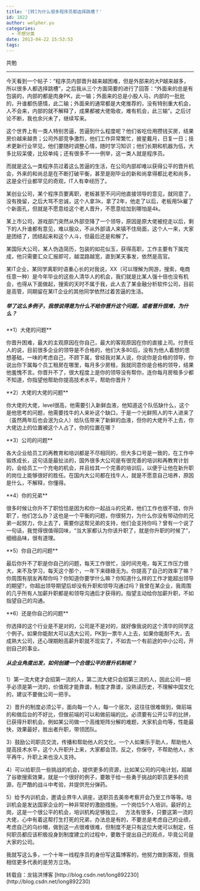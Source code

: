 ```yaml
---
title: '[转]为什么很多程序员都选择跳槽？'
id: 1022
author: welpher.yu
categories:
  - 不想分类
date: 2013-04-22 15:53:53
tags:
---
```


共勉 

* * *
  <p>今天看到一个帖子：“程序员内部晋升越来越困难，但是外部来的大P越来越多，所以很多人都选择跳槽”，之后我从三个方面简要的进行了回答：“外面来的总是有包装的，内部的都是肉身PK，此一输；外面来的总是小股人马，内部的一批批的，升谁都伤感情，此二输；外面来的通常都是大佬推荐的，没有特别重大机会，人不会来，内部的就不解释了，成果都被大佬吸收，难有机会，此三输”。之后讨论不断，我也余兴未了，继续写来。  <p>这个世界上有一类人特别苦逼，苦逼到什么程度呢？他们省吃俭用攒钱买房，结果房价越来越贵；公司外部竞争激烈，他们工作异常繁忙，披星戴月，日复一日；技术更新行业罕见，他们要随时调整心情，随时学习知识；他们长期和机器为伍，大多比较呆傻，比较单纯；还有很多不一一例举，这一类人就是程序员。  <p>而就是这么一类程序员过着这么苦逼的生活，在公司内部却难以获得公平的晋升机会，外来的和尚总是在不断打破平衡，甚至是刚毕业的新和尚拿得都比老和尚多，这是全行业都罕见的奇观，IT人有幸经历了。  <p>某创业公司，某个程序员要离职，老板甚至不问问他直接领导的意见，就同意了，没有挽留，之后大骂不忠诚，这个人拿3k，拿了2年，他走了以后，老板用5k雇了个新面孔，但就是不愿意给这个老人晋升，不愿意给加到哪怕是4k。 
<!--more-->

某上市公司，游戏部门突然从外部空降了一个领导，原因是原大佬被挖走以后，剩下的人升谁都有意见，难以服众，不从外部请人来镇不住局面，这个人一来，大家是团结了，团结起来和这个人斗，但最后还是和解了。  <p>某国际大公司，某人伪造简历，包装的如花似玉，获得高职，工作主要有下属完成，他只需要汇众汇报即可，越混路越宽，直到某天事发，依然是高官。  <p>某IT企业，某同学离职时语重心长的对我说，XX（可以理解为网游，搜索，电商任意一种）是今年毕业的这些人清华人的机会，我们就是比某人强十倍也没有机会，也得从下面做起，搜索的天时不属于我，此人去了某金融分析软件公司，目前是高管，同期留在某IT企业的其他同学依然过着苦逼的生活。  

##### 举了这么多例子，我想说得是为什么不给你晋升这个问题，或者晋升很难，为什么？
 <p>**1）大佬的问题**  <p>你晋升困难，最大的主观原因在你自己，最大的客观原因在你的直接上司。付责任人的说，目前很多企业的领导是不合格的，他们大多80后，没有为他人着想的思想基础，一味的考虑自己，不顾下属，曾经我对某人说，你说你是合格的领导，你说出你下属每个员工租房在哪里，每月多少房租，我就同意你是合格的领导，结果他羞愧不言。你晋升不了，很大程度上是你的领导没有帮你，连你每月房租多少都不知道，你指望他帮助你提高技术水平，帮助你晋升？  <p>**2）大佬的大佬的问题**  <p>你大佬的大佬，level很高，他需要引入新鲜血液，他知道这个队伍缺什么，这个是他思考的问题，他需要找牛的人来补这个缺口，于是一个光鲜照人的牛人进来了（虽然两年后也会泯为众人）给队伍带来了新鲜的血液，但你的大佬升不上去，你大佬边上的位置被这个人占了，你的位置在哪？  <p>**3）公司的问题**  <p>各大企业给员工的再教育和培训都是不尽相同的，但大多口号是一致的，在工作中锻炼成长，这句话是最扯淡的，国外很多大公司是有很完善的培训和再教育计划的，会给员工一个充电的机会，并且给其一个完善的培训后，以便于让他在新升职的岗位上能够很好的胜任。在国内大公司都在找牛人，就是不愿意自己培养，原因是什么，不解释，你懂得。  <p>**4）你的兄弟**  <p>很多时候让你升不了职恰恰是因为和你一起战斗的兄弟，他们工作也很不错，你升职了，他们怎么办？这也是一个平衡的问题，你很努力，为什么你没有带动你的兄弟一起努力，你上去了，需要你这帮兄弟的支持，他们会支持你吗？曾有一个说了一句话，我觉得很值得回味，“当大家都认为你该升职了，就是你升职的时候了”，细细品味，很有道理。  <p>**5）你自己的问题**  <p>最后你升不了职是你自己的问题，每天工作很忙，没时间充电，每天工作压力很大，来不及学习，每天这个那个，一年下来碌碌无为。你提高了自己的效率了嘛？你周围有朋友再帮你吗？你知道你要学什么嘛？你知道什么样的工作才能超出领导的期望?，你超出领导期望后却没有升职和领导沟通过吗？我曾在某企业，我周围的几乎所有人加薪升职都是和领导沟通后才获得的。指望主动给你加薪升职，不如指望自己的沟通。  <p>**6）还是你自己的问题**  <p>你选择的这个行业是不是对的，公司是不是对的，就好像我说的这个清华的同学这个例子。如果你能耐大可以选大公司，PK到一票牛人上去，如果你能耐不大，去成熟大公司，还心理期盼高薪升职就不现实了，不如去一个有前途的中小公司，开创自己的事业。  

##### 从企业角度出发，如何创建一个合理公平的晋升机制呢？
 <p>1）第一流大佬才会招第一流的人，第二流大佬只会招第三流的人，因此公司一把手必须是第一流的，价值观才能靠谱，制度才靠谱，没熟读历史，不理解中国文化的，建议不要做公司一把手。  <p>2）晋升的制度必须公平，面向每一个人，每一个层次，这往往很难做到，做前端的和做后台的不好比，但做前端的可以和做前端的比。必须要有公开公平的比拼，已获得升职机会。例如某公司做一个高维矩阵分解的难题，大家机会均等，性能最快，效果最好，胜出者升职，带领团队。  <p>3）鼓励公司职员交流，传播和帮助他人的文化，一个人如果乐于助人，帮助他人提高技术水平，这个人升职升上来，大家都会顶，反之，你保守，不帮助他人，水平再牛，升职上来也没人支持。  <p>4）可以给职员一些挑战的机会，提供更多的资源，比如某公司的闪电计划，超越了谷歌搜索效果，就是一个很好的例子，要敢于给一些勇于挑战的职员更多的资源，在严酷的战斗中考验，并提供充分弹药。  <p>5）给予内训机会，邀请业界牛人讲座，送职员去美帝考察开会乃至工作等等。培训机会是发达国家企业的一种非常好的激励措施，一个岗位5个人培训，最好的上岗，这是一个很公平的机会，培训机构足够独立。&nbsp;&nbsp; 
方法有很多，只要这第一流的大佬，心中有着这帮打生打死的兄弟，办法总是有的，不要总是考虑自己的业绩，考虑自己的乌纱帽，做到这一点很难很难，但制度不是只有这位大佬可以制定，任何职员都应该积极投身到制度建立的过程中，要敢于提出自己的观点，毕竟公司是大家的公司。  <p>我就写这么多，一个十年一线程序员的身份写这篇博客的，他努力做到客观，但我相信更多代表的是劳方立场。  <p>转载自：龙铭洪博客 [http://blog.csdn.net/long892230](http://blog.csdn.net/long892230)